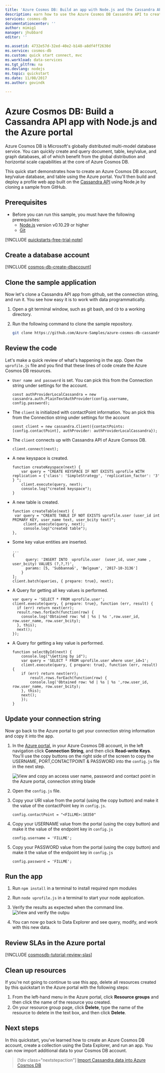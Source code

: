 ```yaml
---
title: 'Azure Cosmos DB: Build an app with Node.js and the Cassandra API | Microsoft Docs'
description: earn how to use the Azure Cosmos DB Cassandra API to create a get started application with the Azure portal and Java
services: cosmos-db
documentationcenter: ''
author: mimig1
manager: jhubbard
editor: ''

ms.assetid: 4732e57d-32ed-40e2-b148-a8df4ff2630d
ms.service: cosmos-db
ms.custom: quick start connect, mvc
ms.workload: data-services
ms.tgt_pltfrm: na
ms.devlang: nodejs
ms.topic: quickstart
ms.date: 11/08/2017
ms.author: govindk

---
```

# Azure Cosmos DB: Build a Cassandra API app with Node.js and the Azure portal

Azure Cosmos DB is Microsoft's globally distributed multi-model database service. You can quickly create and query document, table, key/value, and graph databases, all of which benefit from the global distribution and horizontal scale capabilities at the core of Azure Cosmos DB. 

This quick start demonstrates how to create an Azure Cosmos DB account, key/value database, and table using the Azure portal. You'll then build and deploy a profile web app built on the [Cassandra API](cassandra-introduction.md) using Node.je by cloning a sample from GitHub.  

## Prerequisites

* Before you can run this sample, you must have the following prerequisites:
	* [Node.js](https://nodejs.org/en/) version v0.10.29 or higher
	* [Git](http://git-scm.com/)

[!INCLUDE [quickstarts-free-trial-note](../../includes/quickstarts-free-trial-note.md)] 


## Create a database account

[!INCLUDE [cosmos-db-create-dbaccount](../../includes/cosmos-db-create-dbaccount.md)]

## Clone the sample application

Now let's clone a Cassandra API app from github, set the connection string, and run it. You see how easy it is to work with data programmatically. 

1. Open a git terminal window, such as git bash, and `CD` to a working directory.  

2. Run the following command to clone the sample repository. 

    ```bash
    git clone https://github.com/Azure-Samples/azure-cosmos-db-cassandra-nodejs-getting-started.git
    ```

## Review the code

Let's make a quick review of what's happening in the app. Open the `uprofile.js` file and you find that these lines of code create the Azure Cosmos DB resources. 

* `User name and password` is set. You can pick this from the Connection string under settings for the account.  

   ```nodejs
   const authProviderLocalCassandra = new cassandra.auth.PlainTextAuthProvider(config.username, config.password);
   ```

* The `client` is initialized with contactPoint information. You an pick this from the Connection string under settings for the account

    ```nodejs
   const client = new cassandra.Client({contactPoints: [config.contactPoint], authProvider: authProviderLocalCassandra});
    ```

* The `client` connects up with Cassandra API of Azure Comsos DB.

    ```nodejs
    client.connect(next);
    ```

* A new keyspace is created.

    ```nodejs
    function createKeyspace(next) {
    	var query = "CREATE KEYSPACE IF NOT EXISTS uprofile WITH replication = {'class': 'SimpleStrategy', 'replication_factor': '3' } ";
    	client.execute(query, next);
    	console.log("created keyspace");    
  }
    ```

* A new table is created.

   ```nodejs
   function createTable(next) {
   	var query = "CREATE TABLE IF NOT EXISTS uprofile.user (user_id int PRIMARY KEY, user_name text, user_bcity text)";
    	client.execute(query, next);
    	console.log("created table");
   },
   ```

* Some key value entities are inserted.

    ```nodejs
    ...
    {
          query: 'INSERT INTO  uprofile.user  (user_id, user_name , user_bcity) VALUES (?,?,?)',
          params: [5, 'SubbannaG', 'Belgaum', '2017-10-3136']
        }
    ];
    client.batch(queries, { prepare: true}, next);
    ```

* A Query for getting all key values is performed.

    ```nodejs
   var query = 'SELECT * FROM uprofile.user';
    client.execute(query, { prepare: true}, function (err, result) {
      if (err) return next(err);
      result.rows.forEach(function(row) {
        console.log('Obtained row: %d | %s | %s ',row.user_id, row.user_name, row.user_bcity);
      }, this);
      next();
    });
    ```  
    
 * A Query for getting a key value is performed.

    ```nodejs
    function selectById(next) {
    	console.log("\Getting by id");
    	var query = 'SELECT * FROM uprofile.user where user_id=1';
    	client.execute(query, { prepare: true}, function (err, result) {
      	if (err) return next(err);
      		result.rows.forEach(function(row) {
        	console.log('Obtained row: %d | %s | %s ',row.user_id, row.user_name, row.user_bcity);
      	}, this);
      	next();
    	});
    }
    ```  

## Update your connection string

Now go back to the Azure portal to get your connection string information and copy it into the app.

1. In the [Azure portal](http://portal.azure.com/), in your Azure Cosmos DB account, in the left navigation click **Connection String**, and then click **Read-write Keys**. You'll use the copy buttons on the right side of the screen to copy the USERNAME, PORT,CONTACTPOINT & PASSWORD into the `config.js` file in the next step.

    ![View and copy an access user name, password and contact point in the Azure portal, connection string blade](./media/create-cassandra-dotnet/connectionstring.png)

2. Open the `config.js` file. 

3. Copy your URI value from the portal (using the copy button) and make it the value of the contactPoint key in `config.js`. 

    `config.contactPoint = "<FILLME>:10350"`

4. Copy your USERNAME value from the portal (using the copy button) and make it the value of the endpoint key in `config.js`

    `config.username = 'FILLME';`
    
5. Copy your PASSWORD value from the portal (using the copy button) and make it the value of the endpoint key in `config.js`

    `config.password = 'FILLME';`
    
## Run the app
1. Run `npm install` in a terminal to install required npm modules

2. Run `node uprofile.js` in a terminal to start your node application.

3. Verify the results as expected when the command line.
 ![View and verify the outpu](./media/create-cassandra-dotnet/node-jsprofile-output.png)

4. You can now go back to Data Explorer and see query, modify, and work with this new data. 

## Review SLAs in the Azure portal

[!INCLUDE [cosmosdb-tutorial-review-slas](../../includes/cosmos-db-tutorial-review-slas.md)]

## Clean up resources

If you're not going to continue to use this app, delete all resources created by this quickstart in the Azure portal with the following steps:

1. From the left-hand menu in the Azure portal, click **Resource groups** and then click the name of the resource you created. 
2. On your resource group page, click **Delete**, type the name of the resource to delete in the text box, and then click **Delete**.

## Next steps

In this quickstart, you've learned how to create an Azure Cosmos DB account, create a collection using the Data Explorer, and run an app. You can now import additional data to your Cosmos DB account. 

> [!div class="nextstepaction"]
> [Import Cassandra data into Azure Cosmos DB](cassandra-import-data.md)


